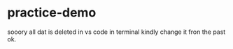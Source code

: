 # practice-demo
sooory all dat is deleted in vs code in terminal kindly change it fron the past ok.
